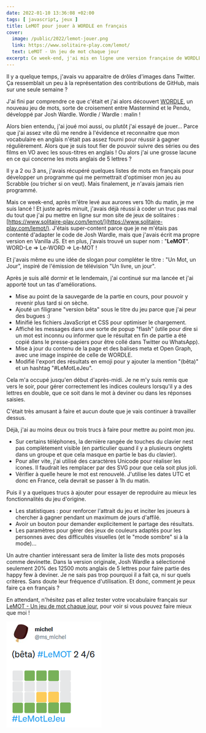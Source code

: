 ```yaml
---
date: 2022-01-10 13:36:08 +02:00
tags: [ javascript, jeux ]
title: LeMOT pour jouer à WORDLE en français
cover:
  image: /public/2022/lemot-jouer.png
  link: https://www.solitaire-play.com/lemot/
  text: LeMOT - Un jeu de mot chaque jour
excerpt: Ce week-end, j'ai mis en ligne une version française de WORDLE. J'ai développé mon propre code en Vanilla JS et en plus, j'ai trouvé un super nom "LeMOT", et même un slogan "Un Mot, un Jour" !
---
```


Il y a quelque temps, j'avais vu apparaitre de drôles d'images dans Twitter. Ça ressemblait un peu à la représentation des contributions de GitHub, mais sur une seule semaine ?

J'ai fini par comprendre ce que c'était et j'ai alors découvert [WORDLE](https://powerlanguage.co.uk/wordle/), un nouveau jeu de mots, sorte de croisement entre Mastermind et le Pendu, développé par Josh Wardle. Wordle / Wardle : malin !

Alors bien entendu, j'ai joué moi aussi, ou plutôt j'ai essayé de jouer... Parce que j'ai assez vite dû me rendre à l'évidence et reconnaitre que mon vocabulaire en anglais n'était pas assez fourni pour réussir à gagner régulièrement. Alors que je suis tout fier de pouvoir suivre des séries ou des films en VO avec les sous-titres en anglais ! Ou alors j'ai une grosse lacune en ce qui concerne les mots anglais de 5 lettres ?

Il y a 2 ou 3 ans, j'avais récupéré quelques listes de mots en français pour développer un programme qui me permettrait d'optimiser mon jeu au Scrabble (ou tricher si on veut). Mais finalement, je n'avais jamais rien programmé.

Mais ce week-end, après m'être levé aux aurores vers 10h du matin, je me suis lancé ! Et juste après minuit, j'avais déjà réussi à coder un truc pas mal du tout que j'ai pu mettre en ligne sur mon site de jeux de solitaires : [https://www.solitaire-play.com/lemot/](https://www.solitaire-play.com/lemot/). J'étais super-content parce que je ne m'étais pas contenté d'adapter le code de Josh Wardle, mais que j'avais écrit ma propre version en Vanilla JS. Et en plus, j'avais trouvé un super nom : "**LeMOT**". WORD-Le => Le-WORD => Le-MOT !

Et j'avais même eu une idée de slogan pour compléter le titre : "Un Mot, un Jour", inspiré de l'émission de télévision "Un livre, un jour".

Après je suis allé dormir et le lendemain, j'ai continué sur ma lancée et j'ai apporté tout un tas d'améliorations.

* Mise au point de la sauvegarde de la partie en cours, pour pouvoir y revenir plus tard si on sèche.
* Ajouté un filigrane "version bêta" sous le titre du jeu parce que j'ai peur des bugues :)
* Minifié les fichiers JavaScript et CSS pour optimiser le chargement.
* Affiché les messages dans une sorte de popup "flash" (utile pour dire si un mot est inconnu ou informer que le résultat en fin de partie a été copié dans le presse-papiers pour être collé dans Twitter ou WhatsApp).
* Mise à jour du contenu de la page et des balises meta et Open Graph, avec une image inspirée de celle de WORDLE.
* Modifié l'export des résultats en emoji pour y ajouter la mention "(bêta)" et un hashtag "#LeMotLeJeu".

Cela m'a occupé jusqu'en début d'après-midi. Je ne m'y suis remis que vers le soir, pour gérer correctement les indices couleurs lorsqu'il y a des lettres en double, que ce soit dans le mot à deviner ou dans les réponses saisies.

C'était très amusant à faire et aucun doute que je vais continuer à travailler dessus.

Déjà, j'ai au moins deux ou trois trucs à faire pour mettre au point mon jeu.

* Sur certains téléphones, la dernière rangée de touches du clavier nest pas complètement visible (en particulier quand il y a plusieurs onglets dans un groupe et que cela masque en partie le bas du clavier).
* Pour aller vite, j'ai utilisé des caractères Unicode pour réaliser les icones. Il faudrait les remplacer par des SVG pour que cela soit plus joli.
* Vérifier à quelle heure le mot est renouvelé. J'utilise les dates UTC et donc en France, cela devrait se passer à 1h du matin.

Puis il y a quelques trucs à ajouter pour essayer de reproduire au mieux les fonctionnalités du jeu d'origine.

* Les statistiques : pour renforcer l'attrait du jeu et inciter les joueurs à chercher à gagner pendant un maximum de jours d'affilé.
* Avoir un bouton pour demander explicitement le partage des résultats.
* Les paramètres pour gérer des jeux de couleurs adaptés pour les personnes avec des difficultés visuelles (et le "mode sombre" si à la mode)...

Un autre chantier intéressant sera de limiter la liste des mots proposés comme devinette. Dans la version originale, Josh Wardle a sélectionné seulement 20% des 12500 mots anglais de 5 lettres pour faire partie des happy few à deviner. Je ne sais pas trop pourquoi il a fait ça, ni sur quels critères. Sans doute leur fréquence d'utilisation. Et donc, comment je peux faire ça en français ?

En attendant, n'hésitez pas et allez tester votre vocabulaire français sur [LeMOT - Un jeu de mot chaque jour](https://www.solitaire-play.com/lemot/), pour voir si vous pouvez faire mieux que moi !

![LeMOT](/public/2022/lemot2.png "Qui fait mieux ?")
